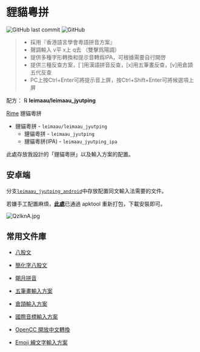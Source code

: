 # 貍貓粵拼

![GitHub last commit](https://img.shields.io/github/last-commit/leimaau/leimaau_jyutping.svg) ![GitHub](https://img.shields.io/github/license/leimaau/leimaau_jyutping.svg)

> * 採用『香港語言學會粵語拼音方案』
> * 聲調輸入 v平 x上 q去 （雙擊爲陽調）
> * 提供多種字形轉換和提示音轉爲IPA，可根據需要自行開啓
> * 提供三種反查方案，[`]用漢語拼音反查，[x]用五筆畫反查，[v]用倉頡五代反查
> * PC上按Ctrl+Enter可將提示音上屏，按Ctrl+Shift+Enter可將候選項上屏

配方： ℞ **leimaau/leimaau_jyutping**

[Rime](https://rime.im) 貍貓粵拼

- 貍貓粵拼 - `leimaau/leimaau_jyutping`
	- 貍貓粵拼 - `leimaau_jyutping`
	- 貍貓粵拼(IPA) - `leimaau_jyutping_ipa`

此處存放我設計的「貍貓粵拼」以及輸入方案的配置。

## 安卓端

分支[`leimaau_jyutping_android`](https://github.com/leimaau/leimaau_jyutping/tree/leimaau_jyutping_android)中存放配置同文輸入法需要的文件。

若嫌手工配置麻煩，[**此處**](https://github.com/leimaau/leimaau_jyutping/releases)已通過 apktool 重新打包，下載安裝即可。

![QzIknA.jpg](https://s2.ax1x.com/2019/12/22/QzIknA.jpg)

## 常用文件庫

 - [八股文](https://github.com/rime/rime-essay)
 
 - [簡化字八股文](https://github.com/rime/rime-essay-simp)
 
 - [朙月拼音](https://github.com/rime/rime-luna-pinyin)
 
 - [五筆畫輸入方案](https://github.com/rime/rime-stroke)
 
 - [倉頡輸入方案](https://github.com/rime/rime-cangjie)
 
 - [國際音標輸入方案](https://github.com/rime/rime-ipa)

 - [OpenCC 開放中文轉換](https://github.com/BYVoid/OpenCC)
 
 - [Emoji 繪文字輸入方案](https://github.com/rime/rime-emoji)
